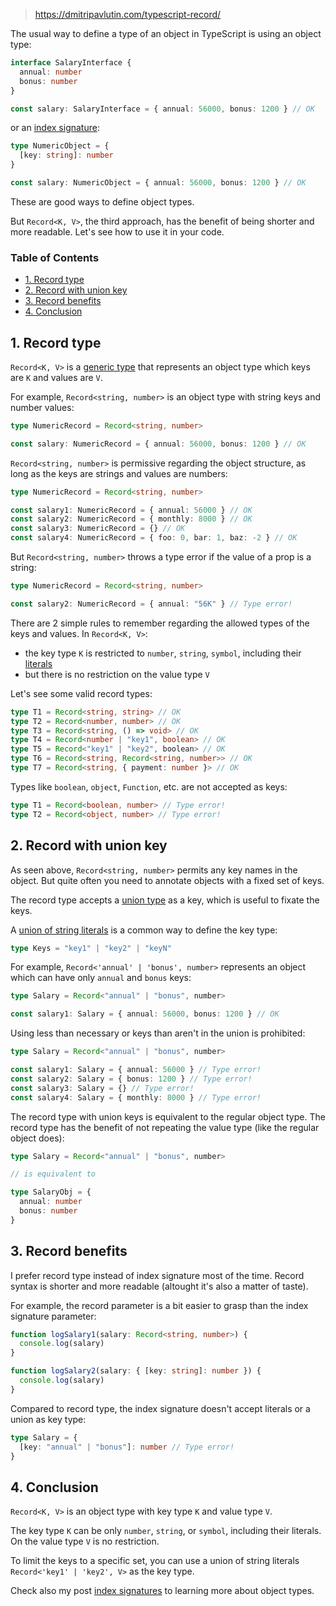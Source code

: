 
> https://dmitripavlutin.com/typescript-record/

The usual way to define a type of an object in TypeScript is using an object type:

```ts
interface SalaryInterface {
  annual: number
  bonus: number
}

const salary: SalaryInterface = { annual: 56000, bonus: 1200 } // OK
```

or an [index signature](https://dmitripavlutin.com/typescript-index-signatures/):

```ts
type NumericObject = {
  [key: string]: number
}

const salary: NumericObject = { annual: 56000, bonus: 1200 } // OK
```

These are good ways to define object types.

But `Record<K, V>`, the third approach, has the benefit of being shorter and more readable. Let's see how to use it in your code.

### Table of Contents

- [1. Record type](https://dmitripavlutin.com/typescript-record/#1-record-type)
- [2. Record with union key](https://dmitripavlutin.com/typescript-record/#2-record-with-union-key)
- [3. Record benefits](https://dmitripavlutin.com/typescript-record/#3-record-benefits)
- [4. Conclusion](https://dmitripavlutin.com/typescript-record/#4-conclusion)

## 1. Record type

`Record<K, V>` is a [generic type](https://www.typescriptlang.org/docs/handbook/2/generics.html) that represents an object type which keys are `K` and values are `V`.

For example, `Record<string, number>` is an object type with string keys and number values:

```ts
type NumericRecord = Record<string, number>

const salary: NumericRecord = { annual: 56000, bonus: 1200 } // OK
```

`Record<string, number>` is permissive regarding the object structure, as long as the keys are strings and values are numbers:

```ts
type NumericRecord = Record<string, number>

const salary1: NumericRecord = { annual: 56000 } // OK
const salary2: NumericRecord = { monthly: 8000 } // OK
const salary3: NumericRecord = {} // OK
const salary4: NumericRecord = { foo: 0, bar: 1, baz: -2 } // OK
```

But `Record<string, number>` throws a type error if the value of a prop is a string:

```ts
type NumericRecord = Record<string, number>

const salary2: NumericRecord = { annual: "56K" } // Type error!
```

There are 2 simple rules to remember regarding the allowed types of the keys and values. In `Record<K, V>`:

- the key type `K` is restricted to `number`, `string`, `symbol`, including their [literals](https://www.typescriptlang.org/docs/handbook/2/everyday-types.html#literal-types)
- but there is no restriction on the value type `V`

Let's see some valid record types:

```ts
type T1 = Record<string, string> // OK
type T2 = Record<number, number> // OK
type T3 = Record<string, () => void> // OK
type T4 = Record<number | "key1", boolean> // OK
type T5 = Record<"key1" | "key2", boolean> // OK
type T6 = Record<string, Record<string, number>> // OK
type T7 = Record<string, { payment: number }> // OK
```

Types like `boolean`, `object`, `Function`, etc. are not accepted as keys:

```ts
type T1 = Record<boolean, number> // Type error!
type T2 = Record<object, number> // Type error!
```

## 2. Record with union key

As seen above, `Record<string, number>` permits any key names in the object. But quite often you need to annotate objects with a fixed set of keys.

The record type accepts a [union type](https://www.typescriptlang.org/docs/handbook/2/everyday-types.html#union-types) as a key, which is useful to fixate the keys.

A [union of string literals](https://mariusschulz.com/blog/string-literal-types-in-typescript#string-literal-types-and-union-types) is a common way to define the key type:

```ts
type Keys = "key1" | "key2" | "keyN"
```

For example, `Record<'annual' | 'bonus', number>` represents an object which can have only `annual` and `bonus` keys:

```ts
type Salary = Record<"annual" | "bonus", number>

const salary1: Salary = { annual: 56000, bonus: 1200 } // OK
```

Using less than necessary or keys than aren't in the union is prohibited:

```ts
type Salary = Record<"annual" | "bonus", number>

const salary1: Salary = { annual: 56000 } // Type error!
const salary2: Salary = { bonus: 1200 } // Type error!
const salary3: Salary = {} // Type error!
const salary4: Salary = { monthly: 8000 } // Type error!
```

The record type with union keys is equivalent to the regular object type. The record type has the benefit of not repeating the value type (like the regular object does):

```ts
type Salary = Record<"annual" | "bonus", number>

// is equivalent to

type SalaryObj = {
  annual: number
  bonus: number
}
```

## 3. Record benefits

I prefer record type instead of index signature most of the time. Record syntax is shorter and more readable (altought it's also a matter of taste).

For example, the record parameter is a bit easier to grasp than the index signature parameter:

```ts
function logSalary1(salary: Record<string, number>) {
  console.log(salary)
}

function logSalary2(salary: { [key: string]: number }) {
  console.log(salary)
}
```

Compared to record type, the index signature doesn't accept literals or a union as key type:

```ts
type Salary = {
  [key: "annual" | "bonus"]: number // Type error!
}
```

## 4. Conclusion

`Record<K, V>` is an object type with key type `K` and value type `V`.

The key type `K` can be only `number`, `string`, or `symbol`, including their literals. On the value type `V` is no restriction.

To limit the keys to a specific set, you can use a union of string literals `Record<'key1' | 'key2', V>` as the key type.

Check also my post [index signatures](https://dmitripavlutin.com/typescript-index-signatures/) to learning more about object types.
